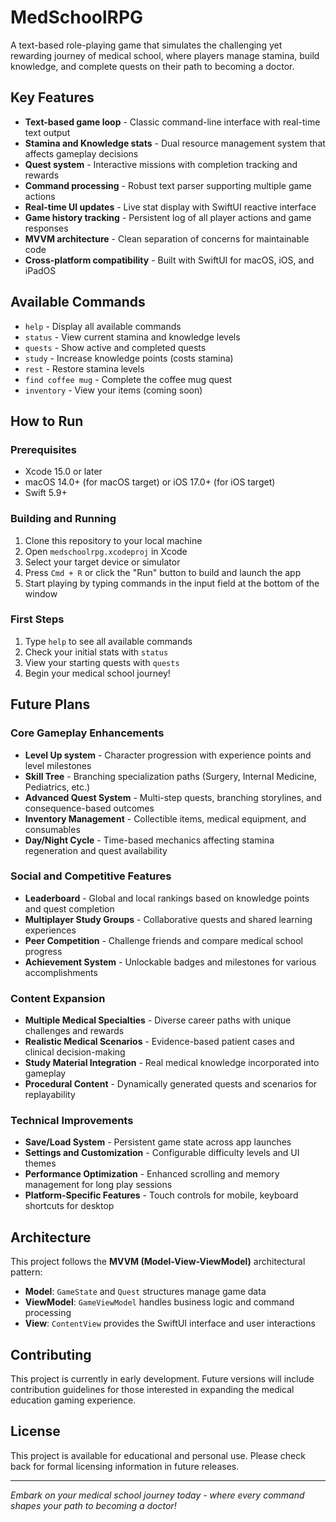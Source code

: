 # MedSchoolRPG

A text-based role-playing game that simulates the challenging yet rewarding journey of medical school, where players manage stamina, build knowledge, and complete quests on their path to becoming a doctor.

## Key Features

- **Text-based game loop** - Classic command-line interface with real-time text output
- **Stamina and Knowledge stats** - Dual resource management system that affects gameplay decisions  
- **Quest system** - Interactive missions with completion tracking and rewards
- **Command processing** - Robust text parser supporting multiple game actions
- **Real-time UI updates** - Live stat display with SwiftUI reactive interface
- **Game history tracking** - Persistent log of all player actions and game responses
- **MVVM architecture** - Clean separation of concerns for maintainable code
- **Cross-platform compatibility** - Built with SwiftUI for macOS, iOS, and iPadOS

## Available Commands

- `help` - Display all available commands
- `status` - View current stamina and knowledge levels
- `quests` - Show active and completed quests
- `study` - Increase knowledge points (costs stamina)
- `rest` - Restore stamina levels
- `find coffee mug` - Complete the coffee mug quest
- `inventory` - View your items (coming soon)

## How to Run

### Prerequisites
- Xcode 15.0 or later
- macOS 14.0+ (for macOS target) or iOS 17.0+ (for iOS target)
- Swift 5.9+

### Building and Running
1. Clone this repository to your local machine
2. Open `medschoolrpg.xcodeproj` in Xcode
3. Select your target device or simulator
4. Press `Cmd + R` or click the "Run" button to build and launch the app
5. Start playing by typing commands in the input field at the bottom of the window

### First Steps
1. Type `help` to see all available commands
2. Check your initial stats with `status`  
3. View your starting quests with `quests`
4. Begin your medical school journey!

## Future Plans

### Core Gameplay Enhancements
- **Level Up system** - Character progression with experience points and level milestones
- **Skill Tree** - Branching specialization paths (Surgery, Internal Medicine, Pediatrics, etc.)
- **Advanced Quest System** - Multi-step quests, branching storylines, and consequence-based outcomes
- **Inventory Management** - Collectible items, medical equipment, and consumables
- **Day/Night Cycle** - Time-based mechanics affecting stamina regeneration and quest availability

### Social and Competitive Features  
- **Leaderboard** - Global and local rankings based on knowledge points and quest completion
- **Multiplayer Study Groups** - Collaborative quests and shared learning experiences
- **Peer Competition** - Challenge friends and compare medical school progress
- **Achievement System** - Unlockable badges and milestones for various accomplishments

### Content Expansion
- **Multiple Medical Specialties** - Diverse career paths with unique challenges and rewards
- **Realistic Medical Scenarios** - Evidence-based patient cases and clinical decision-making
- **Study Material Integration** - Real medical knowledge incorporated into gameplay
- **Procedural Content** - Dynamically generated quests and scenarios for replayability

### Technical Improvements
- **Save/Load System** - Persistent game state across app launches
- **Settings and Customization** - Configurable difficulty levels and UI themes
- **Performance Optimization** - Enhanced scrolling and memory management for long play sessions
- **Platform-Specific Features** - Touch controls for mobile, keyboard shortcuts for desktop

## Architecture

This project follows the **MVVM (Model-View-ViewModel)** architectural pattern:

- **Model**: `GameState` and `Quest` structures manage game data
- **ViewModel**: `GameViewModel` handles business logic and command processing  
- **View**: `ContentView` provides the SwiftUI interface and user interactions

## Contributing

This project is currently in early development. Future versions will include contribution guidelines for those interested in expanding the medical education gaming experience.

## License

This project is available for educational and personal use. Please check back for formal licensing information in future releases.

---

*Embark on your medical school journey today - where every command shapes your path to becoming a doctor!*